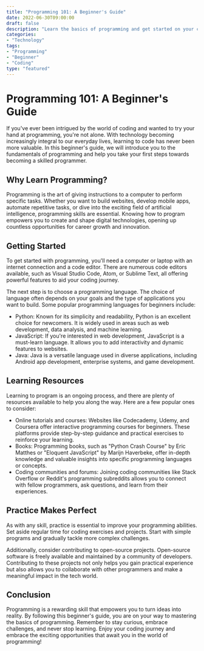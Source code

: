 ```yaml
---
title: "Programming 101: A Beginner's Guide"
date: 2022-06-30T09:00:00
draft: false
description: "Learn the basics of programming and get started on your coding journey."
categories:
- "Technology"
tags:
- "Programming"
- "Beginner"
- "Coding"
type: "featured"
---
```


Programming 101: A Beginner's Guide
====================================

If you've ever been intrigued by the world of coding and wanted to try your hand at programming, you're not alone. With technology becoming increasingly integral to our everyday lives, learning to code has never been more valuable. In this beginner's guide, we will introduce you to the fundamentals of programming and help you take your first steps towards becoming a skilled programmer.

## Why Learn Programming?

Programming is the art of giving instructions to a computer to perform specific tasks. Whether you want to build websites, develop mobile apps, automate repetitive tasks, or dive into the exciting field of artificial intelligence, programming skills are essential. Knowing how to program empowers you to create and shape digital technologies, opening up countless opportunities for career growth and innovation.

## Getting Started

To get started with programming, you'll need a computer or laptop with an internet connection and a code editor. There are numerous code editors available, such as Visual Studio Code, Atom, or Sublime Text, all offering powerful features to aid your coding journey.

The next step is to choose a programming language. The choice of language often depends on your goals and the type of applications you want to build. Some popular programming languages for beginners include:

- Python: Known for its simplicity and readability, Python is an excellent choice for newcomers. It is widely used in areas such as web development, data analysis, and machine learning.
- JavaScript: If you're interested in web development, JavaScript is a must-learn language. It allows you to add interactivity and dynamic features to websites.
- Java: Java is a versatile language used in diverse applications, including Android app development, enterprise systems, and game development.

## Learning Resources

Learning to program is an ongoing process, and there are plenty of resources available to help you along the way. Here are a few popular ones to consider:

- Online tutorials and courses: Websites like Codecademy, Udemy, and Coursera offer interactive programming courses for beginners. These platforms provide step-by-step guidance and practical exercises to reinforce your learning.
- Books: Programming books, such as "Python Crash Course" by Eric Matthes or "Eloquent JavaScript" by Marijn Haverbeke, offer in-depth knowledge and valuable insights into specific programming languages or concepts.
- Coding communities and forums: Joining coding communities like Stack Overflow or Reddit's programming subreddits allows you to connect with fellow programmers, ask questions, and learn from their experiences.

## Practice Makes Perfect

As with any skill, practice is essential to improve your programming abilities. Set aside regular time for coding exercises and projects. Start with simple programs and gradually tackle more complex challenges.

Additionally, consider contributing to open-source projects. Open-source software is freely available and maintained by a community of developers. Contributing to these projects not only helps you gain practical experience but also allows you to collaborate with other programmers and make a meaningful impact in the tech world.

## Conclusion

Programming is a rewarding skill that empowers you to turn ideas into reality. By following this beginner's guide, you are on your way to mastering the basics of programming. Remember to stay curious, embrace challenges, and never stop learning. Enjoy your coding journey and embrace the exciting opportunities that await you in the world of programming!
